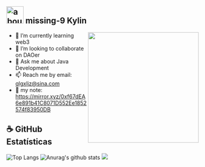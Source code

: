 ## <img width="45" alt="about" src="https://raw.github.com/elizarov/elizarov/master/about.png"> missing-9 Kylin

<img align="right" width="290" src="https://i.imgur.com/ugWb6BU.gif" />

- 🌱 I’m currently learning web3
- 👯 I’m looking to collaborate on DAOer 
- 💬 Ask me about Java Development
- 📫 Reach me by email: qlgxljz@sina.com
- 🔭 my note: https://mirror.xyz/0xf67dEA6e891b41C8071D552Ee1852574f83950DB

## **☕ GitHub Estatísticas**
![Top Langs](https://github-readme-stats.vercel.app/api/top-langs/?username=missing-9&title_color=35edfb&icon_color=ffff00&text_color=ff66cc&bg_color=2a1739&hide=html)
![Anurag's github stats](https://github-readme-stats.vercel.app/api?username=missing-9&show_icons=true&title_color=35edfb&icon_color=ffff00&text_color=ff66cc&bg_color=2a1739)
![](https://github-profile-summary-cards.vercel.app/api/cards/profile-details?username=missing-9&theme=monokai)


<!--
**missing-9/missing-9** is a ✨ _special_ ✨ repository because its `README.md` (this file) appears on your GitHub profile.

Here are some ideas to get you started:

- 🔭 I’m currently working on ...
- 🌱 I’m currently learning ...
- 👯 I’m looking to collaborate on ...
- 🤔 I’m looking for help with ...
- 💬 Ask me about ...
- 📫 How to reach me: ...
- 😄 Pronouns: ...
- ⚡ Fun fact: ...
-->



